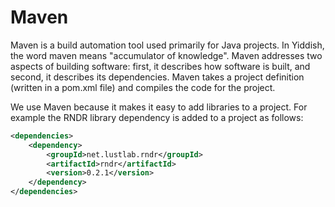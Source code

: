 # Maven #

Maven is a build automation tool used primarily for Java projects. In Yiddish, the word maven means "accumulator of knowledge". Maven addresses two aspects of building software: first, it describes how software is built, and second, it describes its dependencies. Maven takes a project definition (written in a pom.xml file) and compiles the code for the project.

We use Maven because it makes it easy to add libraries to a project. For example the RNDR library dependency is added to a project as follows:

```xml
<dependencies>
    <dependency>
        <groupId>net.lustlab.rndr</groupId>
        <artifactId>rndr</artifactId>
        <version>0.2.1</version>
    </dependency>
</dependencies>
```
